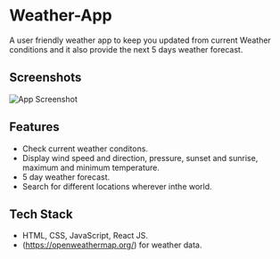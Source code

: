 
# Weather-App

A user friendly weather app to keep you updated from current Weather conditions and it also provide the next 5 days weather forecast.


## Screenshots

![App Screenshot](https://github.com/CodedevPrince/Weather-app/assets/137854684/4d4ad42d-8e57-4c34-b7ad-f5a46d37420f)

## Features

- Check current weather conditons.
- Display wind speed and direction, pressure, sunset and sunrise,  maximum and minimum temperature.
- 5 day weather forecast.
- Search for different locations wherever inthe world.

## Tech Stack
- HTML, CSS, JavaScript, React JS.
- (https://openweathermap.org/) for weather data.
